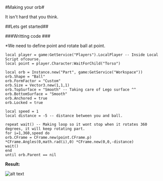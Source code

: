 #Making your orb#

It isn't hard that you think.

##Lets get started##

###Writting code ###



*We need to define point and rotate ball at point.


    local player = game:GetService("Players").LocalPlayer -- Inside Local Script ofcourse.
    local point = player.Character:WaitForChild("Torso")
    
    local orb = Instance.new("Part", game:GetService("Workspace"))
    orb.Shape = "Ball"
    orb.FormFactor = "Custom"
    orb.Size = Vector3.new(1,1,1)
    orb.TopSurface = "Smooth" -- Taking care of Lego surface ^^
    orb.BottomSurface = "Smooth"
    orb.Anchored = true
    orb.Locked = true

    local speed = 1
	local distance = -5 -- distance between you and ball.
	
    repeat wait() -- Making loop so it wont stop when it rotates 360 degrees, it will keep rotating part.
    for i=1,360,speed do
    orb.CFrame = CFrame.new(point.CFrame.p) *CFrame.Angles(0,math.rad(i),0) *CFrame.new(0,0,-distance)
	wait()
	end
    until orb.Parent == nil

**Result:**

![alt text][1]


  [1]: http://i.imgur.com/YyVYbBV.jpg